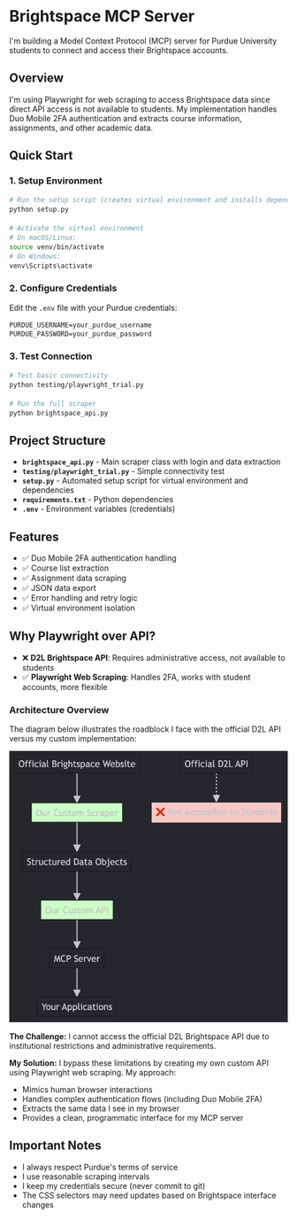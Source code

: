 # Brightspace MCP Server
I'm building a Model Context Protocol (MCP) server for Purdue University students to connect and access their Brightspace accounts.

## Overview

I'm using Playwright for web scraping to access Brightspace data since direct API access is not available to students. My implementation handles Duo Mobile 2FA authentication and extracts course information, assignments, and other academic data.

## Quick Start

### 1. Setup Environment
```bash
# Run the setup script (creates virtual environment and installs dependencies)
python setup.py

# Activate the virtual environment
# On macOS/Linux:
source venv/bin/activate
# On Windows:
venv\Scripts\activate
```

### 2. Configure Credentials
Edit the `.env` file with your Purdue credentials:
```
PURDUE_USERNAME=your_purdue_username
PURDUE_PASSWORD=your_purdue_password
```

### 3. Test Connection
```bash
# Test basic connectivity
python testing/playwright_trial.py

# Run the full scraper
python brightspace_api.py
```

## Project Structure

- **`brightspace_api.py`** - Main scraper class with login and data extraction
- **`testing/playwright_trial.py`** - Simple connectivity test
- **`setup.py`** - Automated setup script for virtual environment and dependencies
- **`requirements.txt`** - Python dependencies
- **`.env`** - Environment variables (credentials)

## Features

- ✅ Duo Mobile 2FA authentication handling
- ✅ Course list extraction
- ✅ Assignment data scraping
- ✅ JSON data export
- ✅ Error handling and retry logic
- ✅ Virtual environment isolation

## Why Playwright over API?

- ❌ **D2L Brightspace API**: Requires administrative access, not available to students
- ✅ **Playwright Web Scraping**: Handles 2FA, works with student accounts, more flexible

### Architecture Overview

The diagram below illustrates the roadblock I face with the official D2L API versus my custom implementation:

![Architecture Diagram](img/architecture.png)

**The Challenge:** I cannot access the official D2L Brightspace API due to institutional restrictions and administrative requirements.

**My Solution:** I bypass these limitations by creating my own custom API using Playwright web scraping. My approach:
- Mimics human browser interactions
- Handles complex authentication flows (including Duo Mobile 2FA)
- Extracts the same data I see in my browser
- Provides a clean, programmatic interface for my MCP server

## Important Notes

- I always respect Purdue's terms of service
- I use reasonable scraping intervals
- I keep my credentials secure (never commit to git)
- The CSS selectors may need updates based on Brightspace interface changes